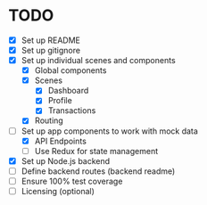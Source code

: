  # TODO
 
 * [x] Set up README
 * [x] Set up gitignore
 * [x] Set up individual scenes and components
     * [x] Global components
     * [x] Scenes
         * [x] Dashboard
         * [x] Profile
         * [x] Transactions
     * [x] Routing
 * [ ] Set up app components to work with mock data
     * [x] API Endpoints
     * [ ] Use Redux for state management
 * [x] Set up Node.js backend
 * [ ] Define backend routes (backend readme) 
 * [ ] Ensure 100% test coverage 
 * [ ] Licensing (optional)
